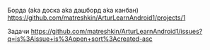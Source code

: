 Борда (aka доска aka дашборд aka канбан)
https://github.com/matreshkin/ArturLearnAndroid1/projects/1

Задачи
https://github.com/matreshkin/ArturLearnAndroid1/issues?q=is%3Aissue+is%3Aopen+sort%3Acreated-asc


